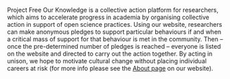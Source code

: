 Project Free Our Knowledge is a collective action platform for researchers, which aims to accelerate progress in academia by organising collective action in support of open science practices. Using our website, researchers can make anonymous pledges to support particular behaviours if and when a critical mass of support for that behaviour is met in the community. Then – once the pre-determined number of pledges is reached – everyone is listed on the website and directed to carry out the action together. By acting in unison, we hope to motivate cultural change without placing individual careers at risk (for more info please see the [About page](https://freeourknowledge.org/about/) on our website).
